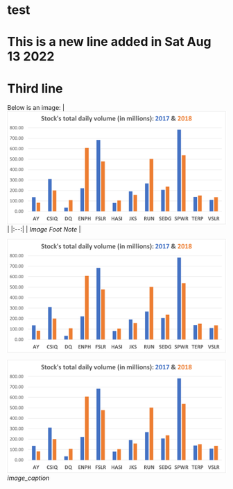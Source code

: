 # test
# This is a new line added in Sat Aug 13 2022
# Third line


Below is an image:
| ![image1](Graph_TotalDailyVolume.png) | 
|:--:| 
| *Image Foot Note* |

![image2{caption=Example caption.}](./Graph_TotalDailyVolume.png)

![image3](Graph_TotalDailyVolume.png "Image title")
*image_caption*